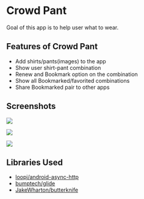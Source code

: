 # Crowd Pant

Goal of this app is to help user what to wear.

## Features of Crowd Pant

- Add shirts/pants(images) to the app
- Show user shirt-pant combination
- Renew and Bookmark option on the combination
- Show all Bookmarked/favorited combinations
- Share Bookmarked pair to other apps

## Screenshots

![](../master/screenshots/main_suggestion.png)

![](../master/screenshots/add_new_outfit.png)

![](../master/screenshots/bookmarked_pair.png)

## Libraries Used
- [loopj/android-async-http](https://github.com/loopj/android-async-http)
- [bumptech/glide](https://github.com/bumptech/glide)
- [JakeWharton/butterknife](https://github.com/JakeWharton/butterknife)